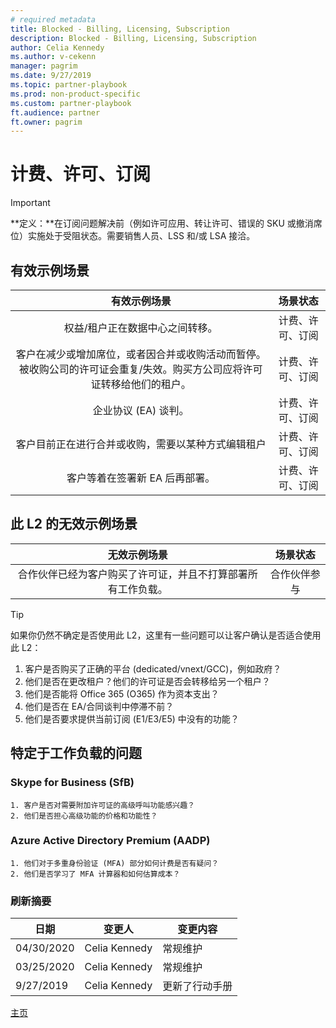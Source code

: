 ```yaml
---
# required metadata
title: Blocked - Billing, Licensing, Subscription
description: Blocked - Billing, Licensing, Subscription
author: Celia Kennedy
ms.author: v-cekenn
manager: pagrim
ms.date: 9/27/2019
ms.topic: partner-playbook 
ms.prod: non-product-specific 
ms.custom: partner-playbook 
ft.audience: partner
ft.owner: pagrim
---
```


# 计费、许可、订阅

> [!IMPORTANT]
> **定义：**在订阅问题解决前（例如许可应用、转让许可、错误的 SKU 或撤消席位）实施处于受阻状态。需要销售人员、LSS 和/或 LSA 接洽。

## 有效示例场景

| 有效示例场景| 场景状态|
| :--: | :--: |
| 权益/租户正在数据中心之间转移。| 计费、许可、订阅|
| 客户在减少或增加席位，或者因合并或收购活动而暂停。被收购公司的许可证会重复/失效。购买方公司应将许可证转移给他们的租户。| 计费、许可、订阅|
| 企业协议 (EA) 谈判。| 计费、许可、订阅|
| 客户目前正在进行合并或收购，需要以某种方式编辑租户| 计费、许可、订阅|
| 客户等着在签署新 EA 后再部署。| 计费、许可、订阅|

## 此 L2 的无效示例场景

| 无效示例场景| 场景状态|
| :--: | :--: |
| 合作伙伴已经为客户购买了许可证，并且不打算部署所有工作负载。| 合作伙伴参与|

> [!TIP]
> 如果你仍然不确定是否使用此 L2，这里有一些问题可以让客户确认是否适合使用此 L2：
>    1. 客户是否购买了正确的平台 (dedicated/vnext/GCC)，例如政府？
>    2. 他们是否在更改租户？他们的许可证是否会转移给另一个租户？
>    3. 他们是否能将 Office 365 (O365) 作为资本支出？
>    4. 他们是否在 EA/合同谈判中停滞不前？
>    5. 他们是否要求提供当前订阅 (E1/E3/E5) 中没有的功能？

## 特定于工作负载的问题

### Skype for Business (SfB)

    1. 客户是否对需要附加许可证的高级呼叫功能感兴趣？
    2. 他们是否担心高级功能的价格和功能性？

### Azure Active Directory Premium (AADP)

    1. 他们对于多重身份验证 (MFA) 部分如何计费是否有疑问？
    2. 他们是否学习了 MFA 计算器和如何估算成本？

### 刷新摘要

|日期|变更人|变更内容|
|---------|---------------|----------------------------|
|04/30/2020| Celia Kennedy|  常规维护|
|03/25/2020| Celia Kennedy| 常规维护|
|9/27/2019| Celia Kennedy| 更新了行动手册|

[主页](http://partner-docs.microsoft.com)
